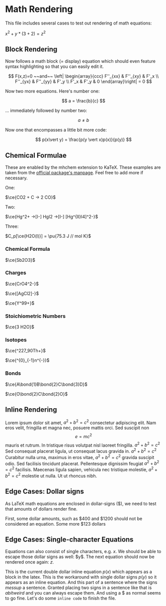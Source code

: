 # Math Rendering

This file includes several cases to test out rendering of math equations:

$x^2+y*(3+2)=z^2$

## Block Rendering

Now follows a math block (= display) equation which should even feature syntax highlighting so that you can easily edit it.

$$
F(x,z)=0 ~~and~~
\left| \begin{array}{ccc}
  F''_{xx} & F''_{xy} &  F'_x \\
  F''_{yx} & F''_{yy} &  F'_y \\
  F'_x     & F'_y     & 0
  \end{array}\right| = 0
$$

Now two more equations. Here's number one:

$$
a = \frac{b}{c}
$$

... immediately followed by number two:

$$
a \ne b
$$

Now one that encompasses a little bit more code:

$$
p(x\vert y) = \frac{p(y \vert x)p(x)}{p(y)}
$$

## Chemical Formulae

These are enabled by the mhchem extension to KaTeX. These examples are taken from the [official package's manpage](https://mhchem.github.io/MathJax-mhchem/). Feel free to add more if necessary.

One:

$\ce{CO2 + C -> 2 CO}$

Two:

$\ce{Hg^2+ ->[I-] HgI2 ->[I-] [Hg^{II}I4]^2-}$

Three:

$C_p[\ce{H2O(l)}] = \pu{75.3 J // mol K}$

### Chemical Formula

$\ce{Sb2O3}$

### Charges

$\ce{CrO4^2-}$

$\ce{[AgCl2]-}$

$\ce{Y^99+}$

### Stoichiometric Numbers

$\ce{3 H2O}$

### Isotopes

$\ce{^227_90Th+}$

$\ce{^{0}_{-1}n^{-}}$

### Bonds

$\ce{A\bond{1}B\bond{2}C\bond{3}D}$

$\ce{O\bond{2}C\bond{2}O}$

## Inline Rendering

Lorem ipsum dolor sit amet, $a^2 + b^2 = c^2$ consectetur adipiscing elit. Nam eros velit, fringilla et magna nec, posuere mattis orci. Sed suscipit non $$e=mc^2$$ mauris et rutrum. In tristique risus volutpat nisl laoreet fringilla. $a^2 + b^2 = c^2$ Sed consequat placerat ligula, ut consequat lacus gravida in. $a^2 + b^2 = c^2$ Curabitur nulla urna, maximus in eros vitae, $a^2 + b^2 = c^2$ gravida suscipit odio. Sed facilisis tincidunt placerat. Pellentesque dignissim feugiat $a^2 + b^2 = c^2$ facilisis. Maecenas ligula sapien, vehicula nec tristique molestie, $a^2 + b^2 = c^2$ molestie ut nulla. Ut ut rhoncus nibh.

## Edge Cases: Dollar signs

As LaTeX math equations are enclosed in dollar-signs ($), we need to test that amounts of dollars render fine.

First, some dollar amounts, such as $400 and $1200 should not be considered an equation. Some more $123 dollars

## Edge Cases: Single-character Equations

Equations can also consist of single characters, e.g. $x$. We should be able to escape those dollar signs as well: \$y\$. The next equation should now be rendered once again: $z$.

This is the current double dollar inline equation $p(x)$ which appears as a block in the latex. This is the workaround with single dollar signs $p(y)$ so it appears as an inline equation. And this part of a sentence where the signs $mess up$ a sentence. Granted placing two signs in a sentence like that is $a bit weird$ and you can always escape them. And using a $ as normal seems to go fine. Let's do some `inline code` to finish the file.
